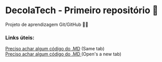 # DecolaTech - Primeiro repositório 🥇

Projeto de aprendizagem Git/GitHub 🦸‍♀️

### Links úteis:
[Preciso achar algum código do .MD](https://www.markdownguide.org) (Same tab)<br> 
<a href="https://www.markdownguide.org" target="_blank"> Preciso achar algum código do .MD </a> (Open's a new tab)
